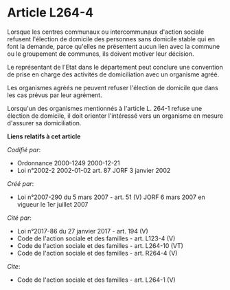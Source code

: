 # Article L264-4

Lorsque les centres communaux ou intercommunaux d'action sociale refusent l'élection de domicile des personnes sans domicile
stable qui en font la demande, parce qu'elles ne présentent aucun lien avec la commune ou le groupement de communes, ils
doivent motiver leur décision. 

Le représentant de l'Etat dans le département peut conclure une convention de prise en charge des activités de domiciliation
avec un organisme agréé. 

Les organismes agréés ne peuvent refuser l'élection de domicile que dans les cas prévus par leur agrément. 

Lorsqu'un des organismes mentionnés à l'article L. 264-1 refuse une élection de domicile, il doit orienter l'intéressé vers
un organisme en mesure d'assurer sa domiciliation.

**Liens relatifs à cet article**

_Codifié par_:

  - Ordonnance 2000-1249 2000-12-21
  - Loi n°2002-2 2002-01-02 art. 87 JORF 3 janvier 2002

_Créé par_:

  - Loi n°2007-290 du 5 mars 2007 - art. 51 (V) JORF 6 mars 2007 en vigueur le 1er juillet 2007

_Cité par_:

  - Loi n°2017-86 du 27 janvier 2017 - art. 194 (V)
  - Code de l'action sociale et des familles - art. L123-4 (V)
  - Code de l'action sociale et des familles - art. L264-10 (VT)
  - Code de l'action sociale et des familles - art. R264-4 (V)

_Cite_:

  - Code de l'action sociale et des familles - art. L264-1 (V)
